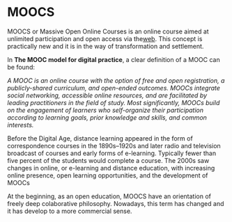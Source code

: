 # MOOCS

MOOCS or Massive Open Online Courses is an online course aimed at unlimited participation and open access via the[web]( https://en.wikipedia.org/wiki/World_Wide_Web). This concept is practically new and it is in the way of transformation and settlement. 

In **The MOOC model for digital practice**, a clear definition of a MOOC can be found:

*A MOOC is an online course with the option of free and open registration, a publicly-shared curriculum, and open-ended outcomes. MOOCs integrate social networking, accessible online resources, and are facilitated by leading practitioners in the field of study. Most significantly, MOOCs build on the engagement of learners who self-organize their participation according to learning goals, prior knowledge and skills, and common interests.*

Before the Digital Age, distance learning appeared in the form of correspondence courses in the 1890s–1920s and later radio and television broadcast of courses and early forms of e-learning. Typically fewer than five percent of the students would complete a course. The 2000s saw changes in online, or e-learning and distance education, with increasing online presence, open learning opportunities, and the development of MOOCs

At the beginning, as an open education, MOOCS have an orientation of freely deep colaborative philosophy. Nowadays, this term has changed and it has develop to a more commercial sense.
